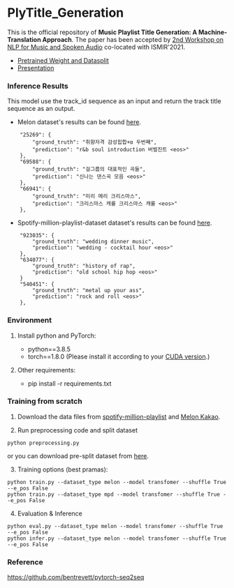 # PlyTitle_Generation

This is the official repository of **Music Playlist Title Generation: A Machine-Translation Approach**. The paper has been accepted by [2nd Workshop on NLP for Music and Spoken Audio](https://sites.google.com/view/nlp4musa-2021) co-located with ISMIR'2021.

- [Pretrained Weight and Datasplit](https://zenodo.org/record/5804567#.Ycd7kxNBxb8)
- [Presentation](https://www.youtube.com/watch?v=bzg6TO6mcrw&list=PL44xXQ2KNZ0IXb7mZGtHHBQwbPqH5OMvc&index=3&ab_channel=NLP4MusA)


### Inference Results

This model use the track_id sequence as an input and return the track title sequence as an output. 

- Melon dataset's results can be found [here]().

```
    "25269": {
        "ground_truth": "취향저격 감성힙합+α 두번째",
        "prediction": "r&b soul introduction 버벌진트 <eos>"
    },
    "69588": {
        "ground_truth": "걸그룹의 대표적인 곡들",
        "prediction": "신나는 댄스곡 모음 <eos>"
    },
    "66941": {
        "ground_truth": "미리 메리 크리스마스",
        "prediction": "크리스마스 캐롤 크리스마스 캐롤 <eos>"
    },
```

- Spotify-million-playlist-dataset dataset's results can be found [here]().

```
    "923035": {
        "ground_truth": "wedding dinner music",
        "prediction": "wedding - cocktail hour <eos>"
    },
    "634077": {
        "ground_truth": "history of rap",
        "prediction": "old school hip hop <eos>"
    }
    "540451": {
        "ground_truth": "metal up your ass",
        "prediction": "rock and roll <eos>"
    },
```

### Environment

1. Install python and PyTorch:
    - python==3.8.5
    - torch==1.8.0 (Please install it according to your [CUDA version](https://pytorch.org/get-started/previous-versions/#linux-and-windows-4).)
    
2. Other requirements:
    - pip install -r requirements.txt

### Training from scratch
1. Download the data files from [spotify-million-playlist](https://www.aicrowd.com/challenges/spotify-million-playlist-dataset-challenge/dataset_files) and [Melon Kakao](https://arena.kakao.com/melon_dataset).

2. Run preprocessing code and split dataset

```
python preprocessing.py
```
or you can download pre-split dataset from [here](https://zenodo.org/record/5804567#.Ycd7kxNBxb8).

3. Training options (best pramas):  

```
python train.py --dataset_type melon --model transfomer --shuffle True --e_pos False
python train.py --dataset_type mpd --model transfomer --shuffle True --e_pos False
```

4. Evaluation & Inference

```
python eval.py --dataset_type melon --model transfomer --shuffle True --e_pos False
python infer.py --dataset_type melon --model transfomer --shuffle True --e_pos False
```

### Reference 

https://github.com/bentrevett/pytorch-seq2seq